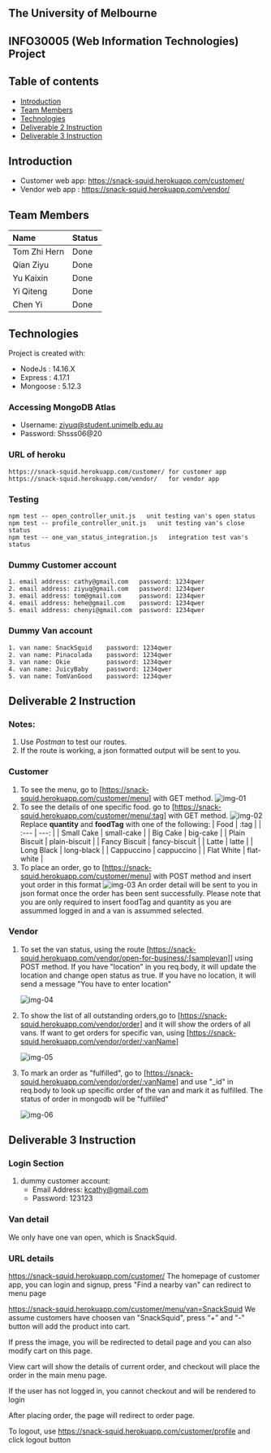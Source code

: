 ## **The University of Melbourne**
## **INFO30005 (Web Information Technologies) Project**

## Table of contents
* [Introduction](#introduction)
* [Team Members](#team-members)
* [Technologies](#technologies)
* [Deliverable 2 Instruction](#deliverable-2-instruction)
* [Deliverable 3 Instruction](#deliverable-3-instruction)

## Introduction
* Customer web app: https://snack-squid.herokuapp.com/customer/
* Vendor web app  : https://snack-squid.herokuapp.com/vendor/

## Team Members

| Name         |   Status |
| :---         |   -----  |
| Tom Zhi Hern |   Done   |
| Qian Ziyu    |   Done   |
| Yu Kaixin    |   Done   |
| Yi Qiteng    |   Done   |
| Chen Yi      |   Done   |


## Technologies
Project is created with:
* NodeJs : 14.16.X
* Express : 4.17.1
* Mongoose : 5.12.3

### Accessing MongoDB Atlas
- Username: ziyuq@student.unimelb.edu.au
- Password: Shsss06@20

### URL of heroku
    https://snack-squid.herokuapp.com/customer/ for customer app
    https://snack-squid.herokuapp.com/vendor/   for vendor app

### Testing 
    npm test -- open_controller_unit.js   unit testing van's open status
    npm test -- profile_controller_unit.js   unit testing van's close status
    npm test -- one_van_status_integration.js   integration test van's status

### Dummy Customer account
    1. email address: cathy@gmail.com   password: 1234qwer
    2. email address: ziyuq@gmail.com   password: 1234qwer
    3. email address: tom@gmail.com     password: 1234qwer
    4. email address: hehe@gmail.com    password: 1234qwer
    5. email address: chenyi@gmail.com  password: 1234qwer
### Dummy Van account
    1. van name: SnackSquid    password: 1234qwer
    2. van name: Pinacolada    password: 1234qwer
    3. van name: Okie          password: 1234qwer
    4. van name: JuicyBaby     password: 1234qwer
    5. van name: TomVanGood    password: 1234qwer

## Deliverable 2 Instruction
### Notes: 
1. Use *Postman* to test our routes.
2. If the route is working, a json formatted output will be sent to you.

### Customer
1. To see the menu, go to [https://snack-squid.herokuapp.com/customer/menu] with GET method.
   ![img-01](img/img-01.png)
1. To see the details of one specific food. go to [https://snack-squid.herokuapp.com/customer/menu/:tag] with GET method. 
    ![img-02](img/img-02.png)
    Replace **quantity** and **foodTag** with one of the following:
    |      Food     |      :tag     |
    | :---          |          ---: |
    | Small Cake    | small-cake    |
    | Big Cake      | big-cake      |
    | Plain Biscuit | plain-biscuit |
    | Fancy Biscuit | fancy-biscuit |
    | Latte         | latte         |
    | Long Black    | long-black    |
    | Cappuccino    | cappuccino    |
    | Flat White    | flat-white    |
1. To place an order, go to [https://snack-squid.herokuapp.com/customer/menu] with POST method and insert yout order in this format
    ![img-03](img/img-03.png)
    An order detail will be sent to you in json format once the order has been sent successfully. Please note that you are only required to insert foodTag and quantity as you are assummed logged in and a van is assummed selected.

### Vendor
1. To set the van status, using the route [https://snack-squid.herokuapp.com/vendor/open-for-business/:[samplevan]] using POST method. If you have "location" in you req.body, it will update the location and change open status as true. If you have no location, it will send a message "You have to enter location"

    ![img-04](img/img-04.png)
2. To show the list of all outstanding orders,go to [https://snack-squid.herokuapp.com/vendor/order] and it will show the orders of all vans. If want to get orders for specific van, using [https://snack-squid.herokuapp.com/vendor/order/:vanName]

    ![img-05](img/img-05.png)
3. To mark an order as "fulfilled", go to [https://snack-squid.herokuapp.com/vendor/order/:vanName] and use "_id" in req.body to look up specific order of the van and mark it as fulfilled. The status of order in mongodb will be "fulfilled"

    ![img-06](img/img-06.png)


## Deliverable 3 Instruction
### Login Section
1. dummy customer account: 
   - Email Address: kcathy@gmail.com
   - Password: 123123

### Van detail
We only have one van open, which is SnackSquid.

### URL details
https://snack-squid.herokuapp.com/customer/ The homepage of customer app, you can login and signup, press "Find a nearby van" can redirect to menu page

https://snack-squid.herokuapp.com/customer/menu/van=SnackSquid We assume customers have choosen van "SnackSquid", press “+” and "-" button will add the product into cart.

If press the image, you will be redirected to detail page and you can also modify cart on this page.

View cart will show the details of current order, and checkout will place the order in the main menu page.

If the user has not logged in, you cannot checkout and will be rendered to login

After placing order, the page will redirect to order page.

To logout, use https://snack-squid.herokuapp.com/customer/profile and click logout button


